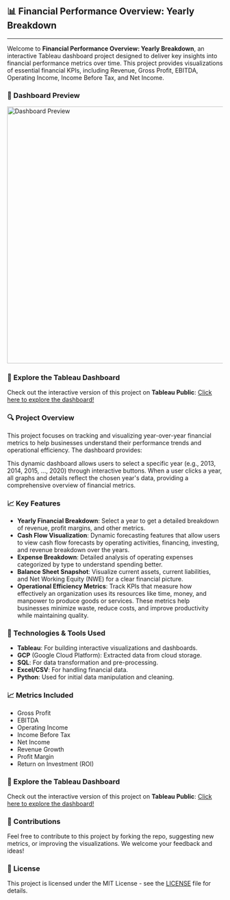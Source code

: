 <h2>📊 Financial Performance Overview: Yearly Breakdown</h2>
<hr>

<p>Welcome to <strong>Financial Performance Overview: Yearly Breakdown</strong>, an interactive Tableau dashboard project designed to deliver key insights into financial performance metrics over time. This project provides visualizations of essential financial KPIs, including Revenue, Gross Profit, EBITDA, Operating Income, Income Before Tax, and Net Income.</p>

<!-- Image of the Dashboard -->
<h3>📸 Dashboard Preview</h3>
<img src="https://public.tableau.com/views/FinancialPerformanceOverviewYearlyBreakdown/FinancialPerformanceOverviewYearlyBreakdown?:language=en-US&:sid=&:redirect=auth&:display_count=n&:origin=viz_share_link" alt="Dashboard Preview" width="600" />

<h3>🔗 Explore the Tableau Dashboard</h3>
<p>Check out the interactive version of this project on <strong>Tableau Public</strong>:  
<a href="#" target="_blank">Click here to explore the dashboard!</a></p>

<h3>🔍 Project Overview</h3>
<p>This project focuses on tracking and visualizing year-over-year financial metrics to help businesses understand their performance trends and operational efficiency. The dashboard provides:</p>
<p>This dynamic dashboard allows users to select a specific year (e.g., 2013, 2014, 2015, ..., 2020) through interactive buttons. When a user clicks a year, all graphs and details reflect the chosen year's data, providing a comprehensive overview of financial metrics.</p>

<h3>📈 Key Features</h3>
<ul>
    <li><strong>Yearly Financial Breakdown</strong>: Select a year to get a detailed breakdown of revenue, profit margins, and other metrics.</li>
    <li><strong>Cash Flow Visualization</strong>: Dynamic forecasting features that allow users to view cash flow forecasts by operating activities, financing, investing, and revenue breakdown over the years.</li>
    <li><strong>Expense Breakdown</strong>: Detailed analysis of operating expenses categorized by type to understand spending better.</li>
    <li><strong>Balance Sheet Snapshot</strong>: Visualize current assets, current liabilities, and Net Working Equity (NWE) for a clear financial picture.</li>
    <li><strong>Operational Efficiency Metrics</strong>: Track KPIs that measure how effectively an organization uses its resources like time, money, and manpower to produce goods or services. These metrics help businesses minimize waste, reduce costs, and improve productivity while maintaining quality.</li>
</ul>


<h3>🚀 Technologies & Tools Used</h3>
<ul>
    <li><strong>Tableau</strong>: For building interactive visualizations and dashboards.</li>
    <li><strong>GCP</strong> (Google Cloud Platform): Extracted data from cloud storage.</li>
    <li><strong>SQL</strong>: For data transformation and pre-processing.</li>
    <li><strong>Excel/CSV</strong>: For handling financial data.</li>
    <li><strong>Python</strong>: Used for initial data manipulation and cleaning.</li>
</ul>

<h3>📈 Metrics Included</h3>
<ul>
    <li>Gross Profit</li>
    <li>EBITDA</li>
    <li>Operating Income</li>
    <li>Income Before Tax</li>
    <li>Net Income</li>
    <li>Revenue Growth</li>
    <li>Profit Margin</li>
    <li>Return on Investment (ROI)</li>
</ul>

<h3>🔗 Explore the Tableau Dashboard</h3>
<p>Check out the interactive version of this project on <strong>Tableau Public</strong>:  
<a href="#" target="_blank">Click here to explore the dashboard!</a></p>

<h3>🤝 Contributions</h3>
<p>Feel free to contribute to this project by forking the repo, suggesting new metrics, or improving the visualizations. We welcome your feedback and ideas!</p>

<h3>📝 License</h3>
<p>This project is licensed under the MIT License - see the <a href="LICENSE" target="_blank">LICENSE</a> file for details.</p>
